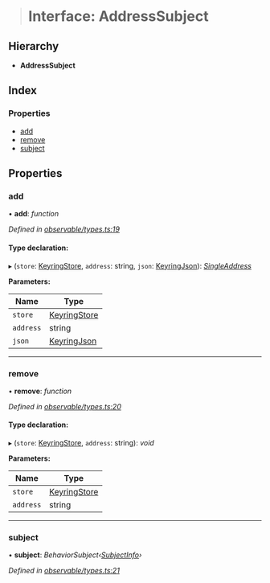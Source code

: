 > # Interface: AddressSubject

## Hierarchy

* **AddressSubject**

## Index

### Properties

* [add](_observable_types_.addresssubject.md#add)
* [remove](_observable_types_.addresssubject.md#remove)
* [subject](_observable_types_.addresssubject.md#subject)

## Properties

###  add

• **add**: *function*

*Defined in [observable/types.ts:19](https://github.com/polkadot-js/ui/blob/129da68/packages/ui-keyring/src/observable/types.ts#L19)*

#### Type declaration:

▸ (`store`: [KeyringStore](_types_.keyringstore.md), `address`: string, `json`: [KeyringJson](_types_.keyringjson.md)): *[SingleAddress](_observable_types_.singleaddress.md)*

**Parameters:**

Name | Type |
------ | ------ |
`store` | [KeyringStore](_types_.keyringstore.md) |
`address` | string |
`json` | [KeyringJson](_types_.keyringjson.md) |

___

###  remove

• **remove**: *function*

*Defined in [observable/types.ts:20](https://github.com/polkadot-js/ui/blob/129da68/packages/ui-keyring/src/observable/types.ts#L20)*

#### Type declaration:

▸ (`store`: [KeyringStore](_types_.keyringstore.md), `address`: string): *void*

**Parameters:**

Name | Type |
------ | ------ |
`store` | [KeyringStore](_types_.keyringstore.md) |
`address` | string |

___

###  subject

• **subject**: *BehaviorSubject‹[SubjectInfo](_observable_types_.subjectinfo.md)›*

*Defined in [observable/types.ts:21](https://github.com/polkadot-js/ui/blob/129da68/packages/ui-keyring/src/observable/types.ts#L21)*